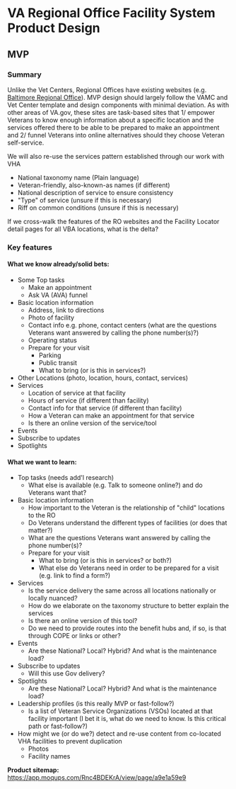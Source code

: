 # VA Regional Office Facility System Product Design

## MVP

### Summary
Unlike the Vet Centers, Regional Offices have existing websites (e.g. [Baltimore Regional Office](https://www.benefits.va.gov/ROBALTIMORE/)). MVP design should largely follow the VAMC and Vet Center template and design components with minimal deviation. As with other areas of VA.gov, these sites are task-based sites that 1/ empower Veterans to know enough information about a specific location and the services offered there to be able to be prepared to make an appointment and 2/ funnel Veterans into online alternatives should they choose Veteran self-service.

We will also re-use the services pattern established through our work with VHA
- National taxonomy name (Plain language)
- Veteran-friendly, also-known-as names (if different)
- National description of service to ensure consistency
- "Type" of service (unsure if this is necessary)
- Riff on common conditions (unsure if this is necessary)


If we cross-walk the features of the RO websites and the Facility Locator detail pages for all VBA locations, what is the delta?

### Key features

#### What we know already/solid bets:
- Some Top tasks
  - Make an appointment
  - Ask VA (AVA) funnel
- Basic location information 
  - Address, link to directions
  - Photo of facility
  - Contact info e.g. phone, contact centers (what are the questions Veterans want answered by calling the phone number(s)?)
  - Operating status
  - Prepare for your visit
    - Parking
    - Public transit
    - What to bring (or is this in services?)
 - Other Locations (photo, location, hours, contact, services)
 - Services
    - Location of service at that facility
    - Hours of service (if different than facility)
    - Contact info for that service (if different than facility)
    - How a Veteran can make an appointment for that service
    - Is there an online version of the service/tool
 - Events
 - Subscribe to updates
 - Spotlights

 
 #### What we want to learn:
- Top tasks (needs add'l research)
  - What else is available (e.g. Talk to someone online?) and do Veterans want that?
- Basic location information 
  - How important to the Veteran is the relationship of "child" locations to the RO
  - Do Veterans understand the different types of facilities (or does that matter?)
  - What are the questions Veterans want answered by calling the phone number(s)?
  - Prepare for your visit
    - What to bring (or is this in services? or both?)
    - What else do Veterans need in order to be prepared for a visit (e.g. link to find a form?)
- Services
    - Is the service delivery the same across all locations nationally or locally nuanced?
    - How do we elaborate on the taxonomy structure to better explain the services
    - Is there an online version of this tool?
    - Do we need to provide routes into the benefit hubs and, if so, is that through COPE or links or other?
 - Events 
    - Are these National? Local? Hybrid? And what is the maintenance load?
 - Subscribe to updates   
    - Will this use Gov delivery?
 - Spotlights 
    - Are these National? Local? Hybrid? And what is the maintenance load?
 - Leadership profiles (is this really MVP or fast-follow?)
    - Is a list of Veteran Service Organizations (VSOs) located at that facility important (I bet it is, what do we need to know. Is this critical path or fast-follow?)
- How might we (or do we?) detect and re-use content from co-located VHA facilities to prevent duplication
  - Photos
  - Facility names

**Product sitemap:** https://app.moqups.com/Rnc4BDEKrA/view/page/a9e1a59e9
